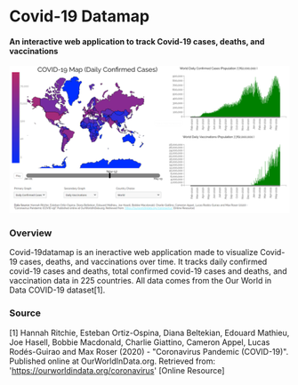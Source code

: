 # Covid-19 Datamap
#### An interactive web application to track Covid-19 cases, deaths, and vaccinations 
![alt text](https://github.com/Brandonag1997/covid-19datamap/blob/master/example.png)
### Overview
Covid-19datamap is an ineractive web application made to visualize Covid-19 cases, deaths, and vaccinations over time. It tracks daily confirmed covid-19 cases and deaths, total confirmed covid-19 cases and deaths, and vaccination data in 225 countries. All data comes from the Our World in Data COVID-19 dataset[1].
### Source
[1] Hannah Ritchie, Esteban Ortiz-Ospina, Diana Beltekian, Edouard Mathieu, Joe Hasell, Bobbie Macdonald, Charlie Giattino, Cameron Appel, Lucas Rodés-Guirao and Max Roser (2020) - "Coronavirus Pandemic (COVID-19)". Published online at OurWorldInData.org. Retrieved from: 'https://ourworldindata.org/coronavirus' [Online Resource]
